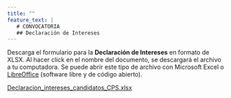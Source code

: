 ```yaml
---
title: ""
feature_text: |
   # CONVOCATORIA
   ## Declaración de Intereses
---
```


Descarga el formulario para la **Declaración de Intereses** en formato de XLSX. Al hacer click en el nombre del documento, se descargará el archivo a tu computadora. Se puede abrir este tipo de archivo con Microsoft Excel o [LibreOffice](https://es.libreoffice.org/) (software libre y de código abierto).
<p></p><p></p>
<p class="long"><a href="{{ site.url }}/documentos/Declaracion_intereses_candidatos_CPS.xlsx">Declaracion_intereses_candidatos_CPS.xlsx</a></p>

